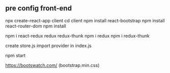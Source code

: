 ## pre config front-end

npx create-react-app client
cd client
npm install react-bootstrap
npm install react-router-dom
npm install 

npm i react-redux redux redux-thunk
npm i redux
npm i redux-thunk

create store.js import provider in index.js

npm start


https://bootswatch.com/ (bootstrap.min.css)

